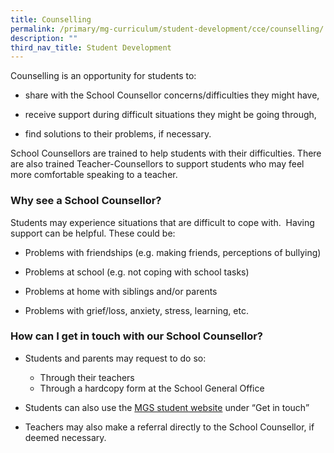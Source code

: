 ```yaml
---
title: Counselling
permalink: /primary/mg-curriculum/student-development/cce/counselling/
description: ""
third_nav_title: Student Development
---
```

Counselling is an opportunity for students to:

*   share with the School Counsellor concerns/difficulties they might have,
    
*   receive support during difficult situations they might be going through,
    
*   find solutions to their problems, if necessary.
    

  

School Counsellors are trained to help students with their difficulties. There are also trained Teacher-Counsellors to support students who may feel more comfortable speaking to a teacher.

### Why see a School Counsellor?

Students may experience situations that are difficult to cope with.  Having support can be helpful. These could be:

- Problems with friendships (e.g. making friends, perceptions of bullying)

- Problems at school (e.g. not coping with school tasks)

- Problems at home with siblings and/or parents

- Problems with grief/loss, anxiety, stress, learning, etc.

### How can I get in touch with our School Counsellor?

*   Students and parents may request to do so: 
	*  Through their teachers 
    * Through a hardcopy form at the School General Office

*   Students can also use the [MGS student website](https://sites.google.com/mgs.sch.edu.sg/mgpri/get-in-touch?authuser=0) under “Get in touch”
*   Teachers may also make a referral directly to the School Counsellor, if deemed necessary.